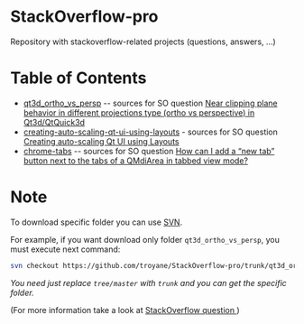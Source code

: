 StackOverflow-pro
=================

Repository with stackoverflow-related projects (questions, answers, ...)

Table of Contents
=================

 - [qt3d_ortho_vs_persp](https://github.com/troyane/StackOverflow-pro/tree/master/qt3d_ortho_vs_persp) -- sources for SO question [Near clipping plane behavior in different projections type (ortho vs perspective) in Qt3d/QtQuick3d](http://stackoverflow.com/questions/25243231/near-clipping-plane-behavior-in-different-projections-type-ortho-vs-perspective)
 - [creating-auto-scaling-qt-ui-using-layouts](https://github.com/troyane/StackOverflow-pro/tree/master/creating-auto-scaling-qt-ui-using-layouts) - sources for SO question [Creating auto-scaling Qt UI using Layouts](http://stackoverflow.com/questions/25573346/creating-auto-scaling-qt-ui-using-layouts)
 - [chrome-tabs](https://github.com/troyane/StackOverflow-pro/tree/master/chrome-tabs) -- sources for SO question [How can I add a “new tab” button next to the tabs of a QMdiArea in tabbed view mode?](http://stackoverflow.com/questions/19975137/how-can-i-add-a-new-tab-button-next-to-the-tabs-of-a-qmdiarea-in-tabbed-view-m)

Note
====

To download specific folder you can use [SVN](https://subversion.apache.org/packages.html). 

For example, if you want download only folder `qt3d_ortho_vs_persp`, you must execute next command:

```bash
svn checkout https://github.com/troyane/StackOverflow-pro/trunk/qt3d_ortho_vs_persp
```
*You need just replace `tree/master` with `trunk` and you can get the specific folder.*

(For more information take a look at [StackOverflow question ](http://stackoverflow.com/questions/7106012/download-a-single-folder-or-directory-from-a-github-repo))
